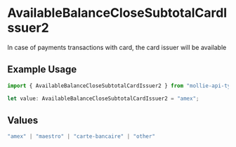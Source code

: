 # AvailableBalanceCloseSubtotalCardIssuer2

In case of payments transactions with card, the card issuer will be available

## Example Usage

```typescript
import { AvailableBalanceCloseSubtotalCardIssuer2 } from "mollie-api-typescript/models/operations";

let value: AvailableBalanceCloseSubtotalCardIssuer2 = "amex";
```

## Values

```typescript
"amex" | "maestro" | "carte-bancaire" | "other"
```